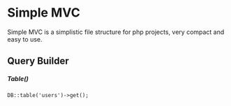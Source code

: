 # Simple MVC

Simple MVC is a simplistic file structure for php projects, very compact and easy to use.

## Query Builder

##### Table()
```// get all records from table
DB::table('users')->get();
```